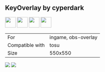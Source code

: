 ## KeyOverlay by cyperdark

<a href="https://osuck.link/redirect/https://files.osuck.link/tosu/keyoverlay by cyperdark v1.3.2.zip" target="_blank"><img height="35" src="https://img.shields.io/badge/Download_PP_Counter-67A564?style=for-the-badge&logo=cloud&logoColor=white" /></a>  <a href="https://github.com/cyperdark" target="_blank"><img height="35" src="https://img.shields.io/badge/github-000000?style=for-the-badge&logo=github&logoColor=white" /></a>  <a href="https://twitter.com/cpol_owo" target="_blank"><img height="35" src="https://img.shields.io/badge/twitter-1DA1F2?style=for-the-badge&logo=twitter&logoColor=white" /></a>  <a href="https://discord.gg/rYHNggbhyY" target="_blank"><img height="35" src="https://img.shields.io/badge/discord-5865f2?style=for-the-badge&logo=discord&logoColor=white" /></a>  

|||
| ------------- | ------------- |
| For | ingame, obs-overlay |
| Compatible with | tosu |
| Size |  550x550 |


<img src="/.github/images/keyoverlay by cyperdark.png" /> <img src="/.github/gifs/keyoverlay by cyperdark.gif" /> 
